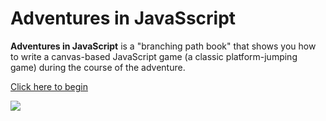 # Adventures in JavaSscript

**Adventures in JavaScript** is a "branching path book" that shows you how to
write a canvas-based JavaScript game (a classic platform-jumping game)
during the course of the adventure.

[Click here to begin](http://garykac.github.io/advinjs/index.html)

![](http://garykac.github.io/advinjs/book01/screenshots/level0-title.png)
